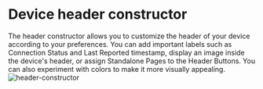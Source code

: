 # Device header constructor

The header constructor allows you to customize the header of your device according to your preferences. You can add important labels such as Connection Status and Last Reported timestamp, display an image inside the device's header, or assign Standalone Pages to the Header Buttons. You can also experiment with colors to make it more visually appealing.
![header-constructor](https://github.com/blynkkk/docs/assets/72790181/ee47d981-8ba0-4f9d-ad36-91cd72fa539e)
